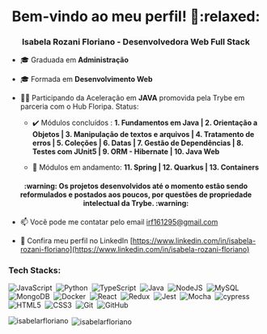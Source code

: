 <h1 align="center">Bem-vindo ao meu perfil! 👋:relaxed:</h1>
<h3 align="center">Isabela Rozani Floriano - Desenvolvedora Web Full Stack</h3>

- 🎓 Graduada em **Administração**
- 🎓 Formada em **Desenvolvimento Web**

- 👨‍💻 Participando da Aceleração em **JAVA** promovida pela Trybe em parceria com o Hub Floripa. Status:

    - :heavy_check_mark: Módulos concluídos : **1. Fundamentos em Java | 2. Orientação a Objetos | 3. Manipulação de textos e arquivos | 4. Tratamento de erros | 5. Coleções | 6. Datas | 7. Gestão de Dependências | 8. Testes com JUnit5 | 9. ORM - Hibernate | 10. Java Web**

    - 📝 Módulos em andamento: **11. Spring | 12. Quarkus | 13. Containers**
<h4 align="center"> :warning: Os projetos desenvolvidos até o momento estão sendo reformulados e postados aos poucos, por questões de propriedade intelectual da Trybe. :warning: </h5>

- 📫 Você pode me contatar pelo email [irf161295@gmail.com](irf161295@gmail.com) 

- 📄 Confira meu perfil no LinkedIn [https://www.linkedin.com/in/isabela-rozani-floriano](https://www.linkedin.com/in/isabela-rozani-floriano)

<h3 align="left">Tech Stacks:</h3>

![JavaScript](https://img.shields.io/badge/JavaScript-F7DF1E?style=flat&logo=javascript&logoColor=black)&nbsp;
![Python](https://img.shields.io/badge/-Python-05122A?style=flat&logo=python)&nbsp;
![TypeScript](https://img.shields.io/badge/-TypeScript-05122A?style=flat&logo=typescript)&nbsp;
![Java](https://img.shields.io/badge/java-%23ED8B00.svg?style=flat&logo=java&logoColor=white)&nbsp;
![NodeJS](https://img.shields.io/badge/node.js-6DA55F?style=flat&logo=node.js&logoColor=white)&nbsp;
![MySQL](https://img.shields.io/badge/MySQL-00000F?style=flat&logo=mysql&logoColor=white)&nbsp;
![MongoDB](https://img.shields.io/badge/MongoDB-%234ea94b.svg?style=flat&logo=mongodb&logoColor=white)&nbsp;
![Docker](https://img.shields.io/badge/-Docker-05122A?style=flat&logo=docker&logoColor=2491e5)&nbsp;
![React](https://img.shields.io/badge/-React-05122A?style=flat&logo=react&logoColor=1572B6)&nbsp;
![Redux](https://img.shields.io/badge/redux-%23593d88.svg?style=flat&logo=redux&logoColor=white)&nbsp;
![Jest](https://img.shields.io/badge/-jest-%23C21325?style=flat&logo=jest&logoColor=white)&nbsp;
![Mocha](https://img.shields.io/badge/-mocha-%238D6748?style=flat&logo=mocha&logoColor=white)&nbsp;
![cypress](https://img.shields.io/badge/-cypress-%23E5E5E5?style=flat&logo=cypress&logoColor=058a5e)&nbsp;
![HTML5](https://img.shields.io/badge/html5-%23E34F26.svg?style=flat&logo=html5&logoColor=white)&nbsp;
![CSS3](https://img.shields.io/badge/css3-%231572B6.svg?style=flat&logo=css3&logoColor=white)&nbsp;
![Git](https://img.shields.io/badge/-Git-05122A?style=flat&logo=git)&nbsp;
![GitHub](https://img.shields.io/badge/-GitHub-05122A?style=flat&logo=github)&nbsp;

<p><img align="left" src="https://github-readme-stats.vercel.app/api/top-langs?username=isabelarfloriano&show_icons=true&locale=en&layout=compact" alt="isabelarfloriano" /></p>

<p>&nbsp;<img align="center" src="https://github-readme-stats.vercel.app/api?username=isabelarfloriano&show_icons=true&locale=en" alt="isabelarfloriano" /></p>


